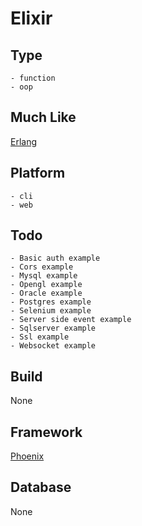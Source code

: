 # Elixir

## Type
	- function
	- oop
## Much Like
[Erlang](ERLANG.md)
## Platform
	- cli
	- web
## Todo
	- Basic auth example
	- Cors example
	- Mysql example
	- Opengl example
	- Oracle example
	- Postgres example
	- Selenium example
	- Server side event example
	- Sqlserver example
	- Ssl example
	- Websocket example
## Build
None
## Framework
[Phoenix](https://github.com/bearddan2000?tab=repositories&q=elixir+phoenix&type=&language=&sort=)
## Database
None